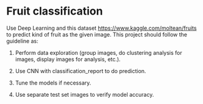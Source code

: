 # Fruit classification 

Use Deep Learning and this dataset https://www.kaggle.com/moltean/fruits to predict kind of fruit as the given image. This project should follow the guideline as:

1. Perform data exploration (group images, do clustering analysis for images, display images for analysis, etc.).

2. Use CNN with classification_report to do prediction.

3. Tune the models if necessary.

4. Use separate test set images to verify model accuracy.

